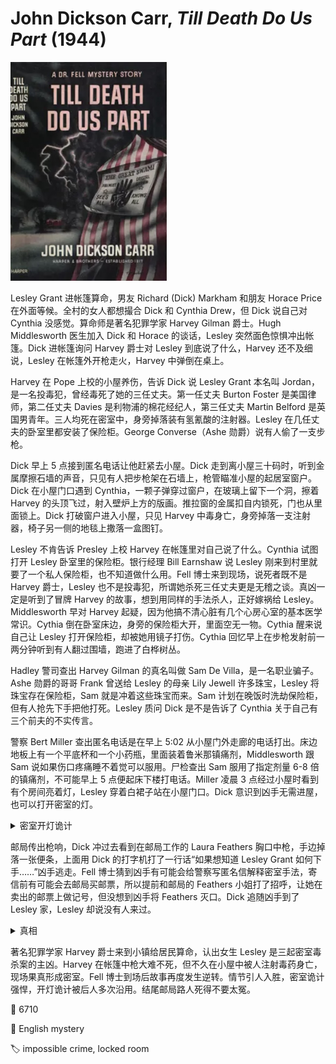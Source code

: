 # John Dickson Carr, <i>Till Death Do Us Part</i> (1944)

<img src=images/1944_cover.jpg width=250/>

Lesley Grant 进帐篷算命，男友 Richard (Dick) Markham 和朋友 Horace Price 在外面等候。全村的女人都想撮合 Dick 和 Cynthia Drew，但 Dick 说自己对 Cynthia 没感觉。算命师是著名犯罪学家 Harvey Gilman 爵士。Hugh Middlesworth 医生加入 Dick 和 Horace 的谈话，Lesley 突然面色惊惧冲出帐篷。Dick 进帐篷询问 Harvey 爵士对 Lesley 到底说了什么，Harvey 还不及细说，Lesley 在帐篷外开枪走火，Harvey 中弹倒在桌上。

Harvey 在 Pope 上校的小屋养伤，告诉 Dick 说 Lesley Grant 本名叫 Jordan，是一名投毒犯，曾经毒死了她的三任丈夫。第一任丈夫 Burton Foster 是美国律师，第二任丈夫 Davies 是利物浦的棉花经纪人，第三任丈夫 Martin Belford 是英国男青年。三人均死在密室中，身旁掉落装有氢氰酸的注射器。Lesley 在几任丈夫的卧室里都安装了保险柜。George Converse（Ashe 勋爵）说有人偷了一支步枪。

Dick 早上 5 点接到匿名电话让他赶紧去小屋。Dick 走到离小屋三十码时，听到金属摩擦石墙的声音，只见有人把步枪架在石墙上，枪管瞄准小屋的起居室窗户。Dick 在小屋门口遇到 Cynthia，一颗子弹穿过窗户，在玻璃上留下一个洞，擦着 Harvey 的头顶飞过，射入壁炉上方的版画。推拉窗的金属扣自内锁死，门也从里面锁上。Dick 打破窗户进入小屋，只见 Harvey 中毒身亡，身旁掉落一支注射器，椅子另一侧的地毯上撒落一盒图钉。

Lesley 不肯告诉 Presley 上校 Harvey 在帐篷里对自己说了什么。Cynthia 试图打开 Lesley 卧室里的保险柜。银行经理 Bill Earnshaw 说 Lesley 刚来到村里就要了一个私人保险柜，也不知道做什么用。Fell 博士来到现场，说死者既不是 Harvey 爵士，Lesley 也不是投毒犯，所谓她杀死三任丈夫更是无稽之谈。真凶一定是听到了冒牌 Harvey 的故事，想到用同样的手法杀人，正好嫁祸给 Lesley。Middlesworth 早对 Harvey 起疑，因为他搞不清心脏有几个心房心室的基本医学常识。Cythia 倒在卧室床边，身旁的保险柜大开，里面空无一物。Cythia 醒来说自己让 Lesley 打开保险柜，却被她用镜子打伤。Cythia 回忆早上在步枪发射前一两分钟听到有人翻过围墙，跑进了白桦树丛。

Hadley 警司查出 Harvey Gilman 的真名叫做 Sam De Villa，是一名职业骗子。Ashe 勋爵的哥哥 Frank 曾送给 Lesley 的母亲 Lily Jewell 许多珠宝，Lesley 将珠宝存在保险柜，Sam 就是冲着这些珠宝而来。Sam 计划在晚饭时洗劫保险柜，但有人抢先下手把他打死。Lesley 质问 Dick 是不是告诉了 Cynthia 关于自己有三个前夫的不实传言。

警察 Bert Miller 查出匿名电话是在早上 5:02 从小屋门外走廊的电话打出。床边地板上有一个平底杯和一个小药瓶，里面装着鲁米那镇痛剂，Middlesworth 跟 Sam 说如果伤口疼痛睡不着觉可以服用。尸检查出 Sam 服用了指定剂量 6-8 倍的镇痛剂，不可能早上 5 点便起床下楼打电话。Miller 凌晨 3 点经过小屋时看到有个房间亮着灯，Lesley 穿着白裙子站在小屋门口。Dick 意识到凶手无需进屋，也可以打开密室的灯。

<details><summary>密室开灯诡计</summary>
凶手在前一天夜里打开了所有屋子的灯，让电耗完，留下起居室的开关打开，随后离开。凶手第二天早上进入储藏室，向电表里投入一先令，起居室的灯重新亮起，好像被人从屋内打开。
</details>

邮局传出枪响，Dick 冲过去看到在邮局工作的 Laura Feathers 胸口中枪，手边掉落一张便条，上面用 Dick 的打字机打了一行话“如果想知道 Lesley Grant 如何下手……”凶手逃走。Fell 博士猜到凶手有可能会给警察写匿名信解释密室手法，寄信前有可能会去邮局买邮票，所以提前和邮局的 Feathers 小姐打了招呼，让她在卖出的邮票上做记号，但没想到凶手将 Feathers 灭口。Dick 追随凶手到了 Lesley 家，Lesley 却说没有人来过。

<details><summary>真相</summary>
凶手是 Hugh Middlesworth。Sam 确实学过医，Middlesworth 却说他搞不清心脏有几个心房心室（伏线），是在说谎。Sam 威胁 Middlesworth 协助自己诈骗，并从他那里获得了镇上居民的情报。Sam 在帐篷里中枪，Middlesworth 将一支步枪藏在高尔夫球包里带走，计划带 Sam 回家后将他射杀，用旧枪伤掩饰新枪伤，但因 Price 一直不肯离开而无法实施。

Middlesworth 半夜对着小屋窗玻璃开枪，在窗户上留下弹孔。第二天早上他把服下镇痛剂沉睡的 Sam 搬到楼下，注射了毒药。他将一只图钉插进弹孔上方稍微偏左的窗框，然后把一根黑线绕在窗户搭扣扳手处，两端线头都朝左边延伸，绕过图钉穿过子弹孔，挂在窗外。他从外面拉动棉线，拉力通过充当滑轮的图钉传至金属搭扣，使搭头落进插销里，完成密室。他再猛拉棉线，图钉骤然受力，从窗框中脱出，掉在地上滚到某处，地板上提前撒满了图钉掩饰。他从门外走廊给 Dick 打电话，等 Dick 快到时用投币诡计开灯，并开了第二枪空包弹。

Cynthia 晚上在屋外偷听到了 Lesley 投毒的故事，Lesley 并没有用镜子打她。Lesley 凌晨 3 点出现在小屋门口是梦游。
</details>

著名犯罪学家 Harvey 爵士来到小镇给居民算命，认出女生 Lesley 是三起密室毒杀案的主凶。Harvey 在帐篷中枪大难不死，但不久在小屋中被人注射毒药身亡，现场果真形成密室。Fell 博士到场后故事再度发生逆转。情节引人入胜，密室诡计强悍，开灯诡计被后人多次沿用。结尾邮局路人死得不要太冤。

:link: 6710

:file_folder: English mystery

:label: impossible crime, locked room

